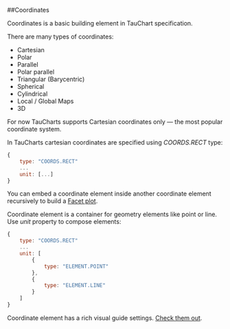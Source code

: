 ##Coordinates

Coordinates is a basic building element in TauChart specification.

There are many types of coordinates:
* Cartesian
* Polar
* Parallel
* Polar parallel
* Triangular (Barycentric)
* Spherical
* Cylindrical
* Local / Global Maps
* 3D

For now TauCharts supports Cartesian coordinates only &mdash; the most popular coordinate system.

In TauCharts cartesian coordinates are specified using *COORDS.RECT* type:

```javascript
{
    type: "COORDS.RECT"
    ...
    unit: [...]
}
```

You can embed a coordinate element inside another coordinate element recursively to build a [Facet plot](../basic/facet.md).

Coordinate element is a container for geometry elements like point or line. Use *unit* property to compose elements:

```javascript
{
    type: "COORDS.RECT"
    ...
    unit: [
        {
            type: "ELEMENT.POINT"
        },
        {
            type: "ELEMENT.LINE"
        }
    ]
}
```

Coordinate element has a rich visual guide settings. [Check them out](../basic/guide.md).
